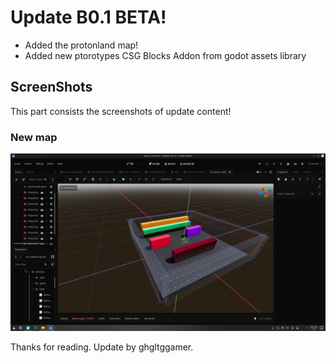 # Update B0.1 BETA!
- Added the protonland map!
- Added new ptorotypes CSG Blocks Addon from godot assets library

## ScreenShots
This part consists the screenshots of update content!

### New map
<img src="/img/editor-protonland.png">

Thanks for reading.
Update by ghgltggamer.